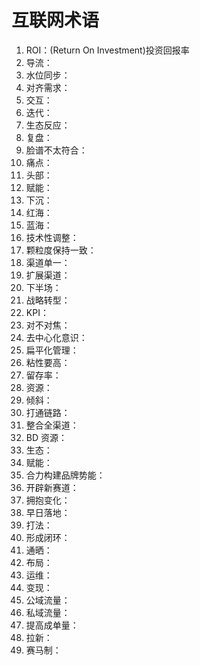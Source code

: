 # 互联网术语

1. ROI：(Return On Investment)投资回报率
2. 导流：
3. 水位同步：
4. 对齐需求：
5. 交互：
6. 迭代：
7. 生态反应：
8. 复盘：
9. 脸谱不太符合：
10. 痛点：
11. 头部：
12. 赋能：
13. 下沉：
14. 红海：
15. 蓝海：
16. 技术性调整：
17. 颗粒度保持一致：
18. 渠道单一：
19. 扩展渠道：
20. 下半场：
21. 战略转型：
22. KPI：
23. 对不对焦：
24. 去中心化意识：
25. 扁平化管理：
26. 粘性要高：
27. 留存率：
28. 资源：
29. 倾斜：
30. 打通链路：
31. 整合全渠道：
32. BD 资源：
33. 生态：
34. 赋能：
35. 合力构建品牌势能：
36. 开辟新赛道：
37. 拥抱变化：
38. 早日落地：
39. 打法：
40. 形成闭环：
41. 通晒：
42. 布局：
43. 运维：
44. 变现：
45. 公域流量：
46. 私域流量：
47. 提高成单量：
48. 拉新：
49. 赛马制：
